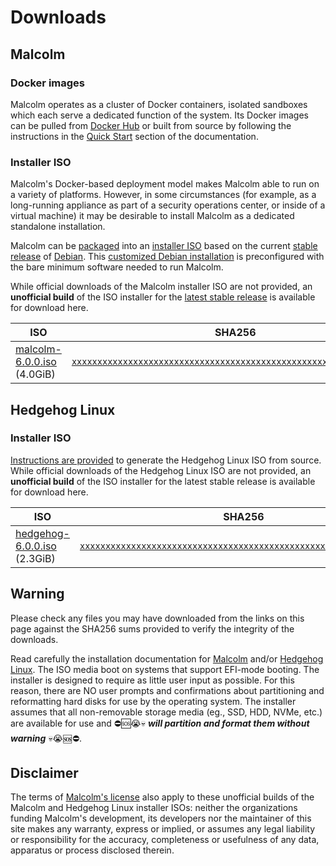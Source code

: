 # Downloads

## Malcolm

### Docker images

Malcolm operates as a cluster of Docker containers, isolated sandboxes which each serve a dedicated function of the system. Its Docker images can be pulled from [Docker Hub](https://hub.docker.com/u/malcolmnetsec) or built from source by following the instructions in the [Quick Start](/documentation/#QuickStart) section of the documentation.

### Installer ISO

Malcolm's Docker-based deployment model makes Malcolm able to run on a variety of platforms. However, in some circumstances (for example, as a long-running appliance as part of a security operations center, or inside of a virtual machine) it may be desirable to install Malcolm as a dedicated standalone installation.

Malcolm can be [packaged](/documentation/#ISOBuild) into an [installer ISO](/documentation/#ISO) based on the current [stable release](https://wiki.debian.org/DebianStable) of [Debian](https://www.debian.org/). This [customized Debian installation](https://wiki.debian.org/DebianLive) is preconfigured with the bare minimum software needed to run Malcolm.

While official downloads of the Malcolm installer ISO are not provided, an **unofficial build** of the ISO installer for the [latest stable release](https://github.com/idaholab/Malcolm/releases/latest) is available for download here.

| ISO | SHA256 |
|---|---|
| [malcolm-6.0.0.iso](/iso/malcolm-6.0.0.iso) (4.0GiB) |  [`xxxxxxxxxxxxxxxxxxxxxxxxxxxxxxxxxxxxxxxxxxxxxxxxxxxxxxxxxxxxxxxx`](/iso/malcolm-6.0.0.iso.sha256.txt) |

## Hedgehog Linux

### Installer ISO

[Instructions are provided](/hedgehog/#ISOBuild) to generate the Hedgehog Linux ISO from source. While official downloads of the Hedgehog Linux ISO are not provided, an **unofficial build** of the ISO installer for the latest stable release is available for download here.

| ISO | SHA256 |
|---|---|
| [hedgehog-6.0.0.iso](/iso/hedgehog-6.0.0.iso) (2.3GiB) |  [`xxxxxxxxxxxxxxxxxxxxxxxxxxxxxxxxxxxxxxxxxxxxxxxxxxxxxxxxxxxxxxxx`](/iso/hedgehog-6.0.0.iso.sha256.txt) |

## Warning

Please check any files you may have downloaded from the links on this page against the SHA256 sums provided to verify the integrity of the downloads.

Read carefully the installation documentation for [Malcolm](/documentation/#ISOInstallation) and/or [Hedgehog Linux](/hedgehog/#Installation). The ISO media boot on systems that support EFI-mode booting. The installer is designed to require as little user input as possible. For this reason, there are NO user prompts and confirmations about partitioning and reformatting hard disks for use by the operating system. The installer assumes that all non-removable storage media (eg., SSD, HDD, NVMe, etc.) are available for use and ⛔🆘😭💀 ***will partition and format them without warning*** 💀😭🆘⛔.

## Disclaimer

The terms of [Malcolm's license](https://raw.githubusercontent.com/idaholab/Malcolm/main/License.txt) also apply to these unofficial builds of the Malcolm and Hedgehog Linux installer ISOs: neither the organizations funding Malcolm's development, its developers nor the maintainer of this site makes any warranty, express or implied, or assumes any legal liability or responsibility for the accuracy, completeness or usefulness of any data, apparatus or process disclosed therein.
